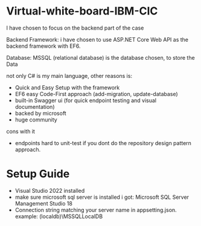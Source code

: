 # Virtual-white-board-IBM-CIC

I have chosen to focus on the backend part of the case

Backend Framework: i have chosen to use ASP.NET Core Web API as the backend framework with EF6.


Database: MSSQL (relational database) is the database chosen, to store the Data

not only C# is my main language, other reasons is:
* Quick and Easy Setup with the framework
* EF6 easy Code-First approach (add-migration, update-database)
* built-in Swagger ui (for quick endpoint testing and visual documentation)
* backed by microsoft
* huge community

cons with it
* endpoints hard to unit-test if you dont do the repository design pattern approach.

# Setup Guide
* Visual Studio 2022 installed
* make sure microsoft sql server is installed i got: Microsoft SQL Server Management Studio 18
* Connection string matching your server name in appsetting.json. example: (localdb)\MSSQLLocalDB







